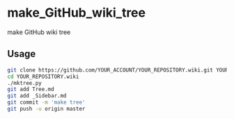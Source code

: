make_GitHub_wiki_tree
=====================

make GitHub wiki tree

Usage
-----

```bash
git clone https://github.com/YOUR_ACCOUNT/YOUR_REPOSITORY.wiki.git YOUR_REPOSITORY.wiki
cd YOUR_REPOSITORY.wiki
./mktree.py
git add Tree.md
git add _Sidebar.md
git commit -m 'make tree'
git push -u origin master
```
